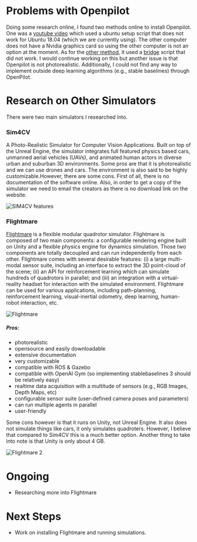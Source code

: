 # Problems with Openpilot
Doing some research online, I found two methods online to install Openpilot. One was a [youtube video](https://www.youtube.com/watch?v=cfDLKVRycRA) which used a ubuntu setup script that does not work for Ubuntu 18.04 (which we are currently using). The other computer does not have a Nvidia graphics card so using the other computer is not an option at the moment. As for the [other method](https://github.com/commaai/openpilot/blob/master/tools/sim/README.md), it used a [bridge](https://github.com/commaai/openpilot/blob/master/tools/sim/bridge.py) script that did not work. I would continue working on this but another issue is that Openpilot is not photorealistic. Additionally, I could not find any way to implement outside deep learning algorithms (e.g., stable baselines) through OpenPilot.
# Research on Other Simulators

There were two main simulators I researched into.

### Sim4CV
A Photo-Realistic Simulator for Computer Vision Applications.
Built on top of the Unreal Engine, the simulator integrates full featured physics based cars, unmanned aerial vehicles (UAVs), and animated human actors in diverse urban and suburban 3D environments. Some pros are that it is photorealistic and we can use drones and cars. The environment is also said to be highly customizable.However, there are some cons. First of all, there is no documentation of the software online. Also, in order to get a copy of the simulator we need to email the creators as there is no download link on the website.

![SIM4CV features](https://user-images.githubusercontent.com/52840861/178172233-10fbf2b6-7175-4aab-b25a-a26557c112a8.png)

### Flightmare
[Flightmare](https://www.youtube.com/watch?v=m9Mx1BCNGFU&ab_channel=UZHRoboticsandPerceptionGroup) is a flexible modular quadrotor simulator. Flightmare is composed of two main components: a configurable rendering engine built on Unity and a flexible physics engine for dynamics simulation. Those two components are totally decoupled and can run independently from each other. Flightmare comes with several desirable features: (i) a large multi-modal sensor suite, including an interface to extract the 3D point-cloud of the scene; (ii) an API for reinforcement learning which can simulate hundreds of quadrotors in parallel; and (iii) an integration with a virtual-reality headset for interaction with the simulated environment. Flightmare can be used for various applications, including path-planning, reinforcement learning, visual-inertial odometry, deep learning, human-robot interaction, etc.

![Flightmare](https://user-images.githubusercontent.com/52840861/178174087-10ed05cb-0e28-4120-bd2e-df13a5e50717.png)

##### Pros:
* photorealistic
* opensource and easily downloadable
* extensive documentation
* very customizable
* compatible with ROS & Gazebo
* compatible with OpenAI Gym (so implementing stablebaselines 3 should be relatively easy)
* realtime data acquisition with a multitude of sensors (e.g., RGB Images, Depth Maps, etc)
* configurable sensor suite (user-defined camera poses and parameters)
* can run multiple agents in parallel
* user-friendly

Some cons however is that it runs on Unity, not Unreal Engine. It also does not simulate things like cars, it only simulates quadroters. However, I believe that compared to Sim4CV this is a much better option. Another thing to take into note is that Unity is only about 4 GB.

![Flightmare 2](https://user-images.githubusercontent.com/52840861/178174201-8f5206d0-90ee-4674-9bce-6de3dc4f9768.png)


# Ongoing
* Researching more into Flightmare

# Next Steps
* Work on installing Flightmare and running simulations. 
